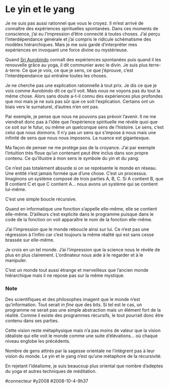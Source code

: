 # Le yin et le yang

Je ne suis pas aussi rationnel que vous le croyez. Il m’est arrivé de connaître des expériences spirituelles spontanées. Dans ces moments de conscience, j’ai eu l’impression d’être connecté à toutes choses. J’ai perçu l’interdépendance générale et j’ai compris le ridicule schématisme des modèles hiérarchiques. Mais je me suis gardé d’interpréter mes expériences en invoquant une force divine ou mystérieuse.

Quand [Sri Aurobindo](../9/shall-terra-be-free.md) connaît des expériences spontanées puis quand il les renouvelle grâce au yoga, il dit communier avec le divin. Je suis plus terre-à-terre. Ce que je vois, ce que je sens, ce que j’éprouve, c’est l’interdépendance qui entraîne toutes les choses.

Je ne cherche pas une explication rationnelle à tout prix. Je dis ce que je vois comme Aurobindo dit ce qu’il voit. Mais nous ne voyons pas du tout la même chose. Alors sans doute a-t-il connu des expériences plus profondes que moi mais je ne suis pas sûr que ce soit l’explication. Certains ont un biais vers le surnaturel, d’autres n’en ont pas.

Par exemple, je pense que nous ne pouvons pas prévoir l’avenir. Il ne me viendrait donc pas à l’idée que l’expérience spirituelle me révèle quoi que ce soit sur le futur, ou même un quelconque sens de l’histoire. Le sens, c’est celui que nous donnons. Il n’y pas un sens qui s’impose à nous mais une infinité de sens que nous nous imposons. La nuance est gigantesque.

Ma façon de penser ne me protège pas de la croyance. J’ai par exemple l’intuition très floue qu’un contenant peut être inclus dans son propre contenu. Ce qu’illustre à mon sens le symbole du yin et du yang.

Ce n’est pas totalement absurde si on se représente le monde en réseau. Une entité n’est jamais formée que d’une chose. C’est un processus. Imaginons un système composé de trois parties A, B, C. Si A contient B, que B contient C et que C contient A… nous avons un système qui se contient lui-même.

C’est une simple boucle récursive.

Quand en informatique une fonction s’appelle elle-même, elle se contient elle-même. D’ailleurs c’est explicite dans le programme puisque dans le code de la fonction on voit apparaître le nom de la fonction elle-même.

J’ai l’impression que le monde reboucle ainsi sur lui. Ce n’est pas une régression à l’infini car c’est toujours la même réalité qui est sans cesse brassée sur elle-même.

Je crois en un tel monde. J’ai l’impression que la science nous le révèle de plus en plus clairement. L’ordinateur nous aide à le regarder et à le manipuler.

C’est un monde tout aussi étrange et merveilleux que l’ancien monde hiérarchique mais il ne repose pas sur la même mystique.

### Note

Des scientifiques et des philosophes imagent que le monde n’est qu’information. Tout serait *in fine* que des bits. Si tel est le cas, un programme ne serait pas une simple abstraction mais un élément fort de la réalité. Comme il existe des programmes récursifs, le tout pourrait donc être contenu dans ses parties.

Cette vision reste métaphysique mais n’a pas moins de valeur que la vision idéaliste qui elle voit le monde comme une suite d’élévations… où chaque niveau englobe les précédents.

Nombre de gens attirés par la sagesse orientale ne l’intègrent pas à leur vision du monde. Le yin et le yang n’est qu’une métaphore de la récursivité.

En rejetant l’idéalisme, je suis beaucoup plus oriental que nombre d’adeptes du yoga et autres techniques de méditation.

#connecteur #y2008 #2008-10-4-9h37
